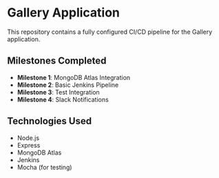 # Gallery Application

This repository contains a fully configured CI/CD pipeline for the Gallery application.

## Milestones Completed
- **Milestone 1**: MongoDB Atlas Integration
- **Milestone 2**: Basic Jenkins Pipeline
- **Milestone 3**: Test Integration
- **Milestone 4**: Slack Notifications

## Technologies Used
- Node.js
- Express
- MongoDB Atlas
- Jenkins
- Mocha (for testing)
